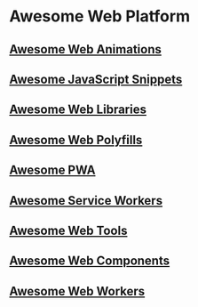 # Awesome Web Platform

## [Awesome Web Animations](animations.md)
## [Awesome JavaScript Snippets](js-snippets.md)
## [Awesome Web Libraries](libs.md)
## [Awesome Web Polyfills](polyfills.md)
## [Awesome PWA](pwa.md)
## [Awesome Service Workers](service-workers.md)
## [Awesome Web Tools](tools.md)
## [Awesome Web Components](web-components.md)
## [Awesome Web Workers](web-workers.md)
